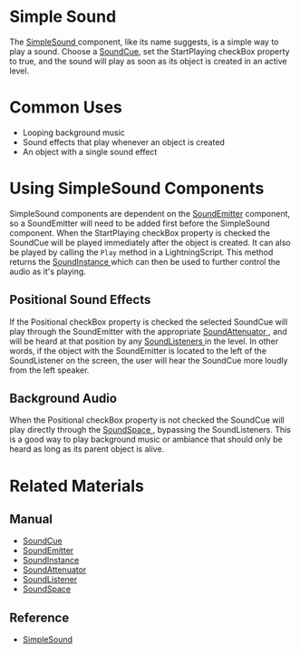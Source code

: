 # Simple Sound
The [ SimpleSound ](https://github.com/PlasmaEngine/PlasmaDocs/tree/master/docs/C%2B%2B/code_reference/class_reference/simplesound.markdown) component, like its name suggests, is a simple way to play a sound. Choose a [SoundCue](https://plasmaengine.github.io/PlasmaDocs/Manual/audio/soundcue.markdown), set the StartPlaying checkBox property to true, and the sound will play as soon as its object is created in an active level. 

# Common Uses

- Looping background music 
- Sound effects that play whenever an object is created 
- An object with a single sound effect 

# Using SimpleSound Components

SimpleSound components are dependent on the [SoundEmitter](https://plasmaengine.github.io/PlasmaDocs/Manual/audio/soundemitter.markdown) component, so a SoundEmitter will need to be added first before the SimpleSound component. When the StartPlaying checkBox property is checked the SoundCue will be played immediately after the object is created. It can also be played by calling the `Play` method in a LightningScript. This method returns the [SoundInstance ](https://plasmaengine.github.io/PlasmaDocs/Manual/audio/soundinstance.markdown) which can then be used to further control the audio as it's playing.

## Positional Sound Effects

If the Positional checkBox property is checked the selected SoundCue will play through the SoundEmitter with the appropriate [SoundAttenuator ](https://plasmaengine.github.io/PlasmaDocs/Manual/audio/soundattenuator.markdown), and will be heard at that position by any [SoundListeners ](https://plasmaengine.github.io/PlasmaDocs/Manual/audio/soundlistener.markdown) in the level. In other words, if the object with the SoundEmitter is located to the left of the SoundListener on the screen, the user will hear the SoundCue more loudly from the left speaker. 

## Background Audio

When the Positional checkBox property is not checked the SoundCue will play directly through the [SoundSpace ](https://plasmaengine.github.io/PlasmaDocs/Manual/audio/soundspace.markdown), bypassing the SoundListeners. This is a good way to play background music or ambiance that should only be heard as long as its parent object is alive. 

# Related Materials

## Manual
- [SoundCue ](https://plasmaengine.github.io/PlasmaDocs/Manual/audio/soundcue.markdown)
- [SoundEmitter ](https://plasmaengine.github.io/PlasmaDocs/Manual/audio/soundemitter.markdown)
- [SoundInstance ](https://plasmaengine.github.io/PlasmaDocs/Manual/audio/soundinstance.markdown)
- [SoundAttenuator ](https://plasmaengine.github.io/PlasmaDocs/Manual/audio/soundattenuator.markdown)
- [SoundListener ](https://plasmaengine.github.io/PlasmaDocs/Manual/audio/soundlistener.markdown)
- [SoundSpace ](https://plasmaengine.github.io/PlasmaDocs/Manual/audio/soundspace.markdown)

## Reference
- [ SimpleSound ](https://github.com/PlasmaEngine/PlasmaDocs/tree/master/docs/C%2B%2B/code_reference/class_reference/simplesound.markdown) 

 